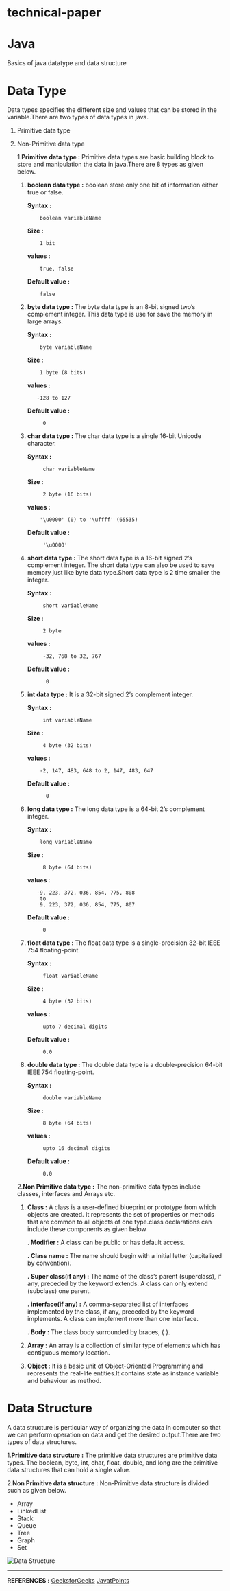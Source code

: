 # technical-paper

# Java
Basics of java datatype and data structure

# Data Type 
Data types specifies the different size and values that can be stored in the variable.There are two types of data types in java.

1. Primitive data type
2. Non-Primitive data type

   1.**Primitive data type :**  Primitive data types are basic building block to store and manipulation the data in java.There are 
                                8 types as given below.
                               
      1. **boolean data type :** boolean store only one bit of information either true or false. 
           
           **Syntax :**
           ```
               boolean variableName
          ```
           **Size :**
           ```
               1 bit
           ```
           **values :**
           ```
               true, false
            ```
           **Default value :**
           ```
               false
           ```
            
      1. **byte data type :** The byte data type is an 8-bit signed two’s complement integer. This data type is use for save the 
                              memory in large arrays.
           
           **Syntax :**
           ```
               byte variableName
          ```
           **Size :**
           ```
               1 byte (8 bits)
           ```
            **values :**
            ```
               -128 to 127
            ```
           **Default value :**
           ```
                0
          ```
      1. **char data type :** The char data type is a single 16-bit Unicode character.
           
           **Syntax :**
           ```
                char variableName
          ```
           **Size :**
           ```
                2 byte (16 bits)
            ```
            **values :**
            ```
                '\u0000' (0) to '\uffff' (65535)
            ```
           **Default value :**
           ```
                '\u0000'
           ```
      1. **short data type :** The short data type is a 16-bit signed 2’s complement integer. The short data type can also be 
                               used to save memory just like byte data type.Short data type is 2 time smaller the integer.
           
           **Syntax :**
           ```
                short variableName
           ```
           **Size :**
           ```
                2 byte
           ```
            **values :**
           ```
                -32, 768 to 32, 767
           ```

           **Default value :**
          ```
                0
           ```
      1. **int data type :** It is a 32-bit signed 2’s complement integer.
           
           **Syntax :**
           ```
                int variableName
          ```
           **Size :**
           ```
                4 byte (32 bits)
           ```
            **values :**
            ```
                -2, 147, 483, 648 to 2, 147, 483, 647 
            ```

           **Default value :**
           ```
                 0
            ```                   
      1. **long data type :** The long data type is a 64-bit 2’s complement integer.
           
           **Syntax :**
            ```
                long variableName
          ```
           **Size :**
           ```
                8 byte (64 bits)
           ```
            **values :**
            ```
               -9, 223, 372, 036, 854, 775, 808 
                to 
                9, 223, 372, 036, 854, 775, 807 
          ```
           **Default value :**
           ```
                0    
           ```
                     
     1. **float data type :** The float data type is a single-precision 32-bit IEEE 754 floating-point.
           
           **Syntax :**
           ```
                float variableName
          ```
           **Size :**
           ```
                4 byte (32 bits)
           ```
           **values :**
           ```
                upto 7 decimal digits
           ```
           **Default value :**
           ```
                0.0
           ```                                      
                  
     1. **double data type :** The double data type is a double-precision 64-bit IEEE 754 floating-point.
           
           **Syntax :**
           ```
                double variableName
          ```
           **Size :**
           ```
                8 byte (64 bits)
           ```
           **values :**
           ```
                upto 16 decimal digits
           ``` 
           **Default value :**
           ```
                0.0  
          ```
   2.**Non Primitive data type :**  The non-primitive data types include classes, interfaces and Arrays etc.
                               
      1. **Class :** A class is a user-defined blueprint or prototype from which objects are created.  It represents the 
                     set of properties or methods that are common to all objects of one type.class declarations can 
                     include these components as given below
           
           **. Modifier :** A class can be public or has default access.
           
           **. Class name :** The name should begin with a initial letter (capitalized by convention).
           
           **. Super class(if any) :** The name of the class’s parent (superclass), if any, preceded by the keyword extends. 
                                       A class can only extend (subclass) one parent.
           
           **. interface(if any) :** A comma-separated list of interfaces implemented by the class, if any, preceded by the 
                                     keyword implements. A class can implement more than one interface.
                               
           **. Body :** The class body surrounded by braces, { }.
  
      2. **Array :** An array is a collection of similar type of elements which has contiguous memory location.  
      
      3. **Object :** It is a basic unit of Object-Oriented Programming and represents the real-life entities.It contains state 
                      as instance variable and behaviour as method.                       
      
# Data Structure

A data structure is perticular way of organizing the data in computer so that we can perform operation on data and get the desired 
output.There are two types of data structures.

1.**Primitive data structure :** The primitive data structures are primitive data types. The boolean, byte, int, char, float, double, and long
                                 are the primitive data structures that can hold a single value.

2.**Non Primitive data structure :** Non-Primitive data structure is divided such as given below.
    
- Array
- LinkedList
- Stack
- Queue
- Tree
- Graph
- Set

 ![Data Structure](	https://media.geeksforgeeks.org/wp-content/uploads/20191010170332/Untitled-Diagram-183.png)


---

**REFERENCES :** [GeeksforGeeks](https://www.geeksforgeeks.org/data-types-in-java/)
                 [JavatPoints](https://www.javatpoint.com/java-data-types)
